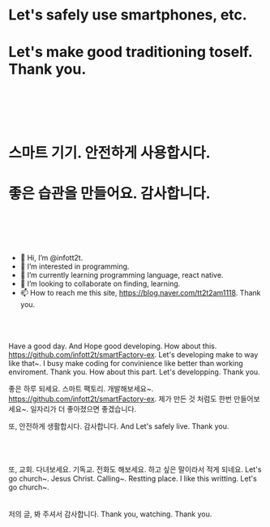 <h1>Let's safely use smartphones, etc.</h1>
<h1>Let's make good traditioning toself. Thank you.</h1>
<br/><br/><br/><br/>
<h1>스마트 기기. 안전하게 사용합시다. </h1>
<h1>좋은 습관을 만들어요. 감사합니다.</h1>
<br/><br/><br/><br/>

- 👋 Hi, I’m @infott2t.
- 👀 I’m interested in programming.
- 🌱 I’m currently learning programming language, react native.
- 💞️ I’m looking to collaborate on finding, learning.
- 📫 How to reach me this site, https://blog.naver.com/tt2t2am1118. Thank you.
<br/><br/><br/><br/>

Have a good day. And Hope good developing. How about this. https://github.com/infott2t/smartFactory-ex. Let's developing make to way like that~. I busy make coding for convinience like better than working enviroment. Thank you. How about this part. Let's developping. Thank you.

 
좋은 하루 되세요. 스마트 팩토리. 개발해보세요~. https://github.com/infott2t/smartFactory-ex. 제가 만든 것 처럼도 한번 만들어보세요~. 일자리가 더 좋아졌으면 좋겠습니다. 

또, 안전하게 생활합시다. 감사합니다. And Let's safely live. Thank you.

<br/><br/><br/>
또, 교회. 다녀보세요. 기독교. 전화도 해보세요. 하고 싶은 말이라서 적게 되네요.
Let's go church~. Jesus Christ. Calling~. Restting place. I like this writting. Let's go church~.
<br/><br/><br/>
저의 글, 봐 주셔서 감사합니다.
Thank you, watching. Thank you. 

